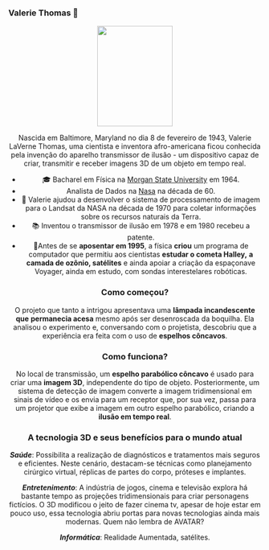  ### Valerie Thomas :crown:

<center><img src="https://upload.wikimedia.org/wikipedia/commons/thumb/8/82/Valerie_L._Thomas_standing_with_a_stack_of_early_Landsat_Computer_Compatible_Tapes.jpg/367px-Valerie_L._Thomas_standing_with_a_stack_of_early_Landsat_Computer_Compatible_Tapes.jpg" width="150" height="200" />

Nascida em Baltimore, Maryland no dia 8 de fevereiro de 1943, Valerie LaVerne Thomas, uma cientista e inventora afro-americana ficou conhecida pela invenção do aparelho transmissor de ilusão - um dispositivo capaz de criar, transmitir e receber imagens 3D de um objeto em tempo real.


*  :mortar_board: Bacharel em Física na [Morgan State University](https://www.britannica.com/topic/Morgan-State-University) em 1964.
* Analista de Dados na [Nasa](https://www.nasa.gov/) na década de 60.
* :satellite: Valerie  ajudou a desenvolver o sistema de processamento de imagem para o Landsat da NASA na década de 1970 para coletar informações sobre os recursos naturais da Terra.
* :books: Inventou o transmissor de ilusão em 1978 e em 1980 recebeu a patente.
* :rocket:Antes de se **aposentar em 1995**, a física **criou** um programa de computador que permitiu aos cientistas **estudar o cometa Halley,**  **a camada de ozônio, satélites** e ainda apoiar a criação da espaçonave Voyager, ainda em estudo, com sondas interestelares robóticas.
### Como começou?
O projeto que tanto a intrigou apresentava uma **lâmpada incandescente**  **que**  **permanecia acesa** mesmo após ser desenroscada da boquilha. Ela analisou o experimento e, conversando com o projetista, descobriu que a experiência era feita com o uso de **espelhos côncavos**.
### Como funciona?
No local de transmissão, um **espelho parabólico côncavo** é usado ​​para criar uma **imagem 3D**, independente do tipo de objeto. Posteriormente, um sistema de detecção de imagem converte a imagem tridimensional em sinais de vídeo e os envia para um receptor que, por sua vez, passa para um projetor que exibe a imagem em outro espelho parabólico, criando a **ilusão em tempo real**.
### A tecnologia 3D e seus benefícios para o mundo atual
***Saúde***: Possibilita a realização de diagnósticos e tratamentos mais seguros e eficientes. Neste cenário, destacam-se técnicas como planejamento cirúrgico virtual, réplicas de partes do corpo, próteses e implantes.

***Entretenimento***: A indústria de jogos, cinema e televisão explora há bastante tempo as projeções tridimensionais para criar personagens fictícios. O 3D modificou o jeito de fazer cinema tv, apesar de hoje estar em pouco uso, essa tecnologia abriu portas para novas tecnologias ainda mais modernas. Quem não lembra de AVATAR? 

***Informática***: Realidade Aumentada, satélites.
